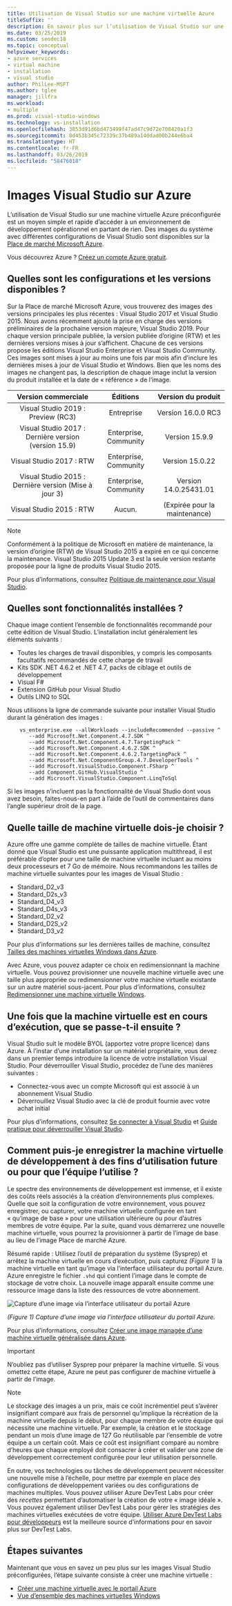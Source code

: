 ```yaml
---
title: Utilisation de Visual Studio sur une machine virtuelle Azure
titleSuffix: ''
description: En savoir plus sur l’utilisation de Visual Studio sur une machine virtuelle Azure
ms.date: 03/25/2019
ms.custom: seodec18
ms.topic: conceptual
helpviewer_keywords:
- azure services
- virtual machine
- installation
- visual studio
author: PhilLee-MSFT
ms.author: tglee
manager: jillfra
ms.workload:
- multiple
ms.prod: visual-studio-windows
ms.technology: vs-installation
ms.openlocfilehash: 3853d91d6bd473499f47ad47c9d72e708420a1f3
ms.sourcegitcommit: 8d453b345c72339c37b489a140dad00b244e6ba4
ms.translationtype: HT
ms.contentlocale: fr-FR
ms.lasthandoff: 03/26/2019
ms.locfileid: "58476018"
---
```

# <a id="top"> </a> Images Visual Studio sur Azure

L’utilisation de Visual Studio sur une machine virtuelle Azure préconfigurée est un moyen simple et rapide d’accéder à un environnement de développement opérationnel en partant de rien. Des images du système avec différentes configurations de Visual Studio sont disponibles sur la [Place de marché Microsoft Azure](https://azuremarketplace.microsoft.com/marketplace/apps?search=%22visual%20studio%202017%22&page=1).

Vous découvrez Azure ? [Créez un compte Azure gratuit](https://azure.microsoft.com/free).

## <a name="what-configurations-and-versions-are-available"></a>Quelles sont les configurations et les versions disponibles ?

Sur la Place de marché Microsoft Azure, vous trouverez des images des versions principales les plus récentes : Visual Studio 2017 et Visual Studio 2015.  Nous avons récemment ajouté la prise en charge des versions préliminaires de la prochaine version majeure, Visual Studio 2019.  Pour chaque version principale publiée, la version publiée d’origine (RTW) et les dernières versions mises à jour s’affichent.  Chacune de ces versions propose les éditions Visual Studio Enterprise et Visual Studio Community.  Ces images sont mises à jour au moins une fois par mois afin d’inclure les dernières mises à jour de Visual Studio et Windows.  Bien que les noms des images ne changent pas, la description de chaque image inclut la version du produit installée et la date de « référence » de l’image.

| Version commerciale                                              | Éditions                     |     Version du produit      |
|:------------------------------------------------------------:|:----------------------------:|:------------------------:|
|       Visual Studio 2019 : Preview (RC3)                      |           Entreprise         |    Version 16.0.0 RC3    |
| Visual Studio 2017 : Dernière version (version 15.9)                    |    Enterprise, Community     |      Version 15.9.9      |
|         Visual Studio 2017 : RTW                              |    Enterprise, Community     |      Version 15.0.22     |
|   Visual Studio 2015 : Dernière version (Mise à jour 3)                      |    Enterprise, Community     |  Version 14.0.25431.01   |
|         Visual Studio 2015 : RTW                              |             Aucun.             | (Expirée pour la maintenance)  |

> [!NOTE]
> Conformément à la politique de Microsoft en matière de maintenance, la version d’origine (RTW) de Visual Studio 2015 a expiré en ce qui concerne la maintenance. Visual Studio 2015 Update 3 est la seule version restante proposée pour la ligne de produits Visual Studio 2015.

Pour plus d’informations, consultez [Politique de maintenance pour Visual Studio](/visualstudio/productinfo/vs-servicing-vs).

## <a name="what-features-are-installed"></a>Quelles sont fonctionnalités installées ?

Chaque image contient l’ensemble de fonctionnalités recommandé pour cette édition de Visual Studio. L’installation inclut généralement les éléments suivants :

* Toutes les charges de travail disponibles, y compris les composants facultatifs recommandés de cette charge de travail
* Kits SDK .NET 4.6.2 et .NET 4.7, packs de ciblage et outils de développement
* Visual F#
* Extension GitHub pour Visual Studio
* Outils LINQ to SQL

Nous utilisons la ligne de commande suivante pour installer Visual Studio durant la génération des images :

```shell
    vs_enterprise.exe --allWorkloads --includeRecommended --passive ^
       --add Microsoft.Net.Component.4.7.SDK ^
       --add Microsoft.Net.Component.4.7.TargetingPack ^
       --add Microsoft.Net.Component.4.6.2.SDK ^
       --add Microsoft.Net.Component.4.6.2.TargetingPack ^
       --add Microsoft.Net.ComponentGroup.4.7.DeveloperTools ^
       --add Microsoft.VisualStudio.Component.FSharp ^
       --add Component.GitHub.VisualStudio ^
       --add Microsoft.VisualStudio.Component.LinqToSql
```

Si les images n’incluent pas la fonctionnalité de Visual Studio dont vous avez besoin, faites-nous-en part à l’aide de l’outil de commentaires dans l’angle supérieur droit de la page.

## <a name="what-size-vm-should-i-choose"></a>Quelle taille de machine virtuelle dois-je choisir ?

Azure offre une gamme complète de tailles de machine virtuelle. Étant donné que Visual Studio est une puissante application multithread, il est préférable d’opter pour une taille de machine virtuelle incluant au moins deux processeurs et 7 Go de mémoire. Nous recommandons les tailles de machine virtuelle suivantes pour les images de Visual Studio :

   * Standard_D2_v3
   * Standard_D2s_v3
   * Standard_D4_v3
   * Standard_D4s_v3
   * Standard_D2_v2
   * Standard_D2S_v2
   * Standard_D3_v2

Pour plus d’informations sur les dernières tailles de machine, consultez [Tailles des machines virtuelles Windows dans Azure](/azure/virtual-machines/windows/sizes).

Avec Azure, vous pouvez adapter ce choix en redimensionnant la machine virtuelle. Vous pouvez provisionner une nouvelle machine virtuelle avec une taille plus appropriée ou redimensionner votre machine virtuelle existante sur un autre matériel sous-jacent. Pour plus d’informations, consultez [Redimensionner une machine virtuelle Windows](/azure/virtual-machines/windows/resize-vm).

## <a name="after-the-vm-is-running-whats-next"></a>Une fois que la machine virtuelle est en cours d’exécution, que se passe-t-il ensuite ?

Visual Studio suit le modèle BYOL (apportez votre propre licence) dans Azure. À l’instar d’une installation sur un matériel propriétaire, vous devez dans un premier temps introduire la licence de votre installation Visual Studio. Pour déverrouiller Visual Studio, procédez de l’une des manières suivantes :
- Connectez-vous avec un compte Microsoft qui est associé à un abonnement Visual Studio
- Déverrouillez Visual Studio avec la clé de produit fournie avec votre achat initial

Pour plus d’informations, consultez [Se connecter à Visual Studio](../ide/signing-in-to-visual-studio.md) et [Guide pratique pour déverrouiller Visual Studio](../ide/how-to-unlock-visual-studio.md).

## <a name="how-do-i-save-the-development-vm-for-future-or-team-use"></a>Comment puis-je enregistrer la machine virtuelle de développement à des fins d’utilisation future ou pour que l’équipe l’utilise ?

Le spectre des environnements de développement est immense, et il existe des coûts réels associés à la création d’environnements plus complexes. Quelle que soit la configuration de votre environnement, vous pouvez enregistrer, ou capturer, votre machine virtuelle configurée en tant « qu’image de base » pour une utilisation ultérieure ou pour d’autres membres de votre équipe. Par la suite, quand vous démarrerez une nouvelle machine virtuelle, vous pourrez la provisionner à partir de l’image de base au lieu de l’image Place de marché Azure.

Résumé rapide : Utilisez l’outil de préparation du système (Sysprep) et arrêtez la machine virtuelle en cours d’exécution, puis capturez *(Figure 1)* la machine virtuelle en tant qu’image via l’interface utilisateur du portail Azure. Azure enregistre le fichier `.vhd` qui contient l’image dans le compte de stockage de votre choix. La nouvelle image apparaît ensuite comme une ressource image dans la liste des ressources de votre abonnement.

![Capture d’une image via l’interface utilisateur du portail Azure](media/capture-vm.png)

*(Figure 1) Capture d’une image via l’interface utilisateur du portail Azure.*

Pour plus d’informations, consultez [Créer une image managée d’une machine virtuelle généralisée dans Azure](/azure/virtual-machines/windows/capture-image-resource).

> [!IMPORTANT]
> N’oubliez pas d’utiliser Sysprep pour préparer la machine virtuelle. Si vous omettez cette étape, Azure ne peut pas configurer de machine virtuelle à partir de l’image.

> [!NOTE]
> Le stockage des images a un prix, mais ce coût incrémentiel peut s’avérer insignifiant comparé aux frais de personnel qu’implique la récréation de la machine virtuelle depuis le début, pour chaque membre de votre équipe qui nécessite une machine virtuelle. Par exemple, la création et le stockage pendant un mois d’une image de 127 Go réutilisable par l’ensemble de votre équipe a un certain coût. Mais ce coût est insignifiant comparé au nombre d’heures que chaque employé doit consacrer à créer et valider une zone de développement correctement configurée pour leur utilisation personnelle.

En outre, vos technologies ou tâches de développement peuvent nécessiter une nouvelle mise à l’échelle, pour mettre par exemple en place des configurations de développement variées ou des configurations de machines multiples. Vous pouvez utiliser Azure DevTest Labs pour créer des _recettes_ permettant d’automatiser la création de votre « image idéale ». Vous pouvez également utiliser DevTest Labs pour gérer les stratégies des machines virtuelles exécutées de votre équipe. [Utiliser Azure DevTest Labs pour développeurs](/azure/devtest-lab/devtest-lab-developer-lab) est la meilleure source d’informations pour en savoir plus sur DevTest Labs.

## <a name="next-steps"></a>Étapes suivantes

Maintenant que vous en savez un peu plus sur les images Visual Studio préconfigurées, l’étape suivante consiste à créer une machine virtuelle :

* [Créer une machine virtuelle avec le portail Azure](/azure/virtual-machines/windows/quick-create-portal)
* [Vue d’ensemble des machines virtuelles Windows](/azure/virtual-machines/windows/overview)
